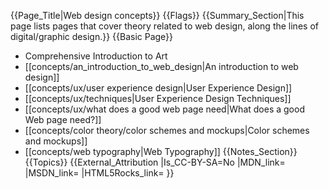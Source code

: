 {{Page_Title|Web design concepts}}
{{Flags}}
{{Summary_Section|This page lists pages that cover theory related to web design, along the lines of digital/graphic design.}}
{{Basic Page}}
* Comprehensive Introduction to Art
* [[concepts/an_introduction_to_web_design|An introduction to web design]]
* [[concepts/ux/user experience design|User Experience Design]]
* [[concepts/ux/techniques|User Experience Design Techniques]]
* [[concepts/ux/what does a good web page need|What does a good Web page need?]]
* [[concepts/color theory/color schemes and mockups|Color schemes and mockups]]
* [[concepts/web typography|Web Typography]]
{{Notes_Section}}
{{Topics}}
{{External_Attribution
|Is_CC-BY-SA=No
|MDN_link=
|MSDN_link=
|HTML5Rocks_link=
}}